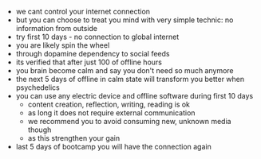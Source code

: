 - we cant control your internet connection
- but you can choose to treat you mind with very simple technic: no information from outside
- try first 10 days - no connection to global internet
- you are likely spin the wheel
- through dopamine dependency to social feeds
- its verified that after just 100 of offline hours
- you brain become calm and say you don't need so much anymore
- the next 5 days of offline in calm state will transform you better when psychedelics
- you can use any electric device and offline software during first 10 days
	- content creation, reflection, writing, reading is ok
	- as long it does not require external communication
	- we recommend you to avoid consuming new, unknown media though
	- as this strengthen your gain
- last 5 days of bootcamp you will have the connection again